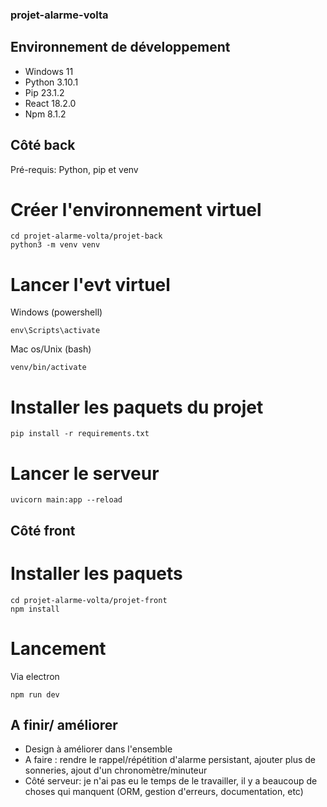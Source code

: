 ### projet-alarme-volta


## Environnement de développement

* Windows 11
* Python 3.10.1
* Pip 23.1.2
* React 18.2.0
* Npm 8.1.2


## Côté back

Pré-requis: Python, pip et venv

# Créer l'environnement virtuel

```
cd projet-alarme-volta/projet-back
python3 -m venv venv
```

# Lancer l'evt virtuel

Windows (powershell)
```
env\Scripts\activate 
```

Mac os/Unix (bash)
```
venv/bin/activate
```

# Installer les paquets du projet

```
pip install -r requirements.txt
```

# Lancer le serveur
```
uvicorn main:app --reload
```


## Côté front

# Installer les paquets
```
cd projet-alarme-volta/projet-front
npm install 
```

# Lancement
Via electron
```
npm run dev
```


## A finir/ améliorer
* Design à améliorer dans l'ensemble
* A faire : rendre le rappel/répétition d'alarme persistant, ajouter plus de sonneries, ajout d'un chronomètre/minuteur
* Côté serveur: je n'ai pas eu le temps de le travailler, il y a beaucoup de choses qui manquent (ORM, gestion d'erreurs, documentation, etc)

<!-- https://github.com/dmfilipenko/timezones.json/blob/master/timezones.json -->